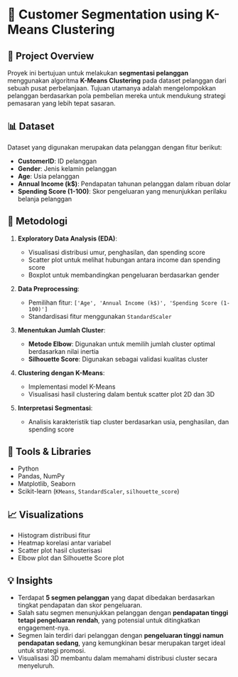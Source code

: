 # 🧠 Customer Segmentation using K-Means Clustering

## 📌 Project Overview

Proyek ini bertujuan untuk melakukan **segmentasi pelanggan** menggunakan algoritma **K-Means Clustering** pada dataset pelanggan dari sebuah pusat perbelanjaan. Tujuan utamanya adalah mengelompokkan pelanggan berdasarkan pola pembelian mereka untuk mendukung strategi pemasaran yang lebih tepat sasaran.

## 📊 Dataset

Dataset yang digunakan merupakan data pelanggan dengan fitur berikut:

- **CustomerID**: ID pelanggan
- **Gender**: Jenis kelamin pelanggan
- **Age**: Usia pelanggan
- **Annual Income (k$)**: Pendapatan tahunan pelanggan dalam ribuan dolar
- **Spending Score (1-100)**: Skor pengeluaran yang menunjukkan perilaku belanja pelanggan

## 🧪 Metodologi

1. **Exploratory Data Analysis (EDA)**:
   - Visualisasi distribusi umur, penghasilan, dan spending score
   - Scatter plot untuk melihat hubungan antara income dan spending score
   - Boxplot untuk membandingkan pengeluaran berdasarkan gender

2. **Data Preprocessing**:
   - Pemilihan fitur: `['Age', 'Annual Income (k$)', 'Spending Score (1-100)']`
   - Standardisasi fitur menggunakan `StandardScaler`

3. **Menentukan Jumlah Cluster**:
   - **Metode Elbow**: Digunakan untuk memilih jumlah cluster optimal berdasarkan nilai inertia
   - **Silhouette Score**: Digunakan sebagai validasi kualitas cluster

4. **Clustering dengan K-Means**:
   - Implementasi model K-Means
   - Visualisasi hasil clustering dalam bentuk scatter plot 2D dan 3D

5. **Interpretasi Segmentasi**:
   - Analisis karakteristik tiap cluster berdasarkan usia, penghasilan, dan spending score

## 🔧 Tools & Libraries

- Python
- Pandas, NumPy
- Matplotlib, Seaborn
- Scikit-learn (`KMeans`, `StandardScaler`, `silhouette_score`)

## 📈 Visualizations

- Histogram distribusi fitur
- Heatmap korelasi antar variabel
- Scatter plot hasil clusterisasi
- Elbow plot dan Silhouette Score plot

## 💡 Insights

- Terdapat **5 segmen pelanggan** yang dapat dibedakan berdasarkan tingkat pendapatan dan skor pengeluaran.
- Salah satu segmen menunjukkan pelanggan dengan **pendapatan tinggi tetapi pengeluaran rendah**, yang potensial untuk ditingkatkan engagement-nya.
- Segmen lain terdiri dari pelanggan dengan **pengeluaran tinggi namun pendapatan sedang**, yang kemungkinan besar merupakan target ideal untuk strategi promosi.
- Visualisasi 3D membantu dalam memahami distribusi cluster secara menyeluruh.
